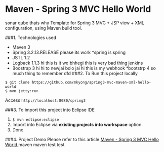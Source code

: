 Maven - Spring 3 MVC Hello World
===============================
sonar qube    thats why
Template for Spring 3 MVC + JSP view + XML configuration, using Maven build tool.

###1. Technologies used
* Maven 3
* Spring 3.2.13.RELEASE
please its work
*spring is spring
* JSTL 1.2
* Logback 1.1.3
hi this is it wo bhhegi
this is very bad thing jenkins
* Boostrap 3
hi hi to newjai bolo jai  hi this is my webhook
*bootstrp 4
so much thing to remember
dfd
###2. To Run this project locally
```shell
$ git clone https://github.com/mkyong/spring3-mvc-maven-xml-hello-world
$ mvn jetty:run
```
Access ```http://localhost:8080/spring3```

###3. To import this project into Eclipse IDE
1. ```$ mvn eclipse:eclipse```
2. Import into Eclipse via **existing projects into workspace** option.
3. Done.

###4. Project Demo
Please refer to this article [Maven - Spring 3 MVC Hello World ](http://www.mkyong.com/spring3/spring-3-mvc-hello-world-example/)
maven
maven test
test
